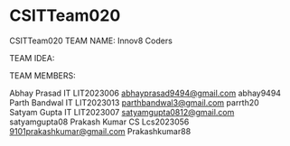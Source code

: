# CSITTeam020
CSITTeam020
TEAM NAME: Innov8 Coders 

TEAM IDEA: 

TEAM MEMBERS:

Abhay Prasad IT LIT2023006 abhayprasad9494@gmail.com abhay9494</br>
Parth Bandwal IT LIT2023013 parthbandwal3@gmail.com parrth20</br>
Satyam Gupta IT  LIT2023007 satyamgupta0812@gmail.com satyamgupta08
Prakash Kumar CS Lcs2023056 9101prakashkumar@gmail.com Prakashkumar88
